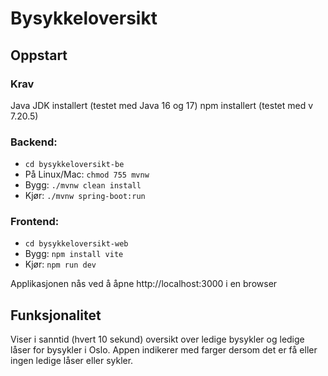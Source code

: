 # Bysykkeloversikt

## Oppstart
### Krav
Java JDK installert (testet med Java 16 og 17)
npm installert (testet med v 7.20.5)

### Backend: 
- `cd bysykkeloversikt-be`
- På Linux/Mac: `chmod 755 mvnw`
- Bygg: `./mvnw clean install`
- Kjør: `./mvnw spring-boot:run`

### Frontend:
- `cd bysykkeloversikt-web`
- Bygg: `npm install vite`
- Kjør: `npm run dev`

Applikasjonen nås ved å åpne http://localhost:3000 i en browser 

## Funksjonalitet
Viser i sanntid (hvert 10 sekund) oversikt over ledige bysykler og ledige låser for bysykler i Oslo. 
Appen indikerer med farger dersom det er få eller ingen ledige låser eller sykler. 

